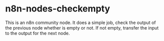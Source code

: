 # n8n-nodes-checkempty

This is an n8n community node. It does a simple job, check the output of the previous node whether is empty or not.
If not empty, transfer the input to the output for the next node.

